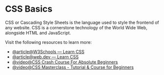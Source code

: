 # CSS Basics

CSS or Cascading Style Sheets is the language used to style the frontend of any website. CSS is a cornerstone technology of the World Wide Web, alongside HTML and JavaScript.

Visit the following resources to learn more:

- [@article@W3Schools — Learn CSS](https://www.w3schools.com/css/)
- [@article@web.dev — Learn CSS](https://web.dev/learn/css/)
- [@video@CSS Crash Course For Absolute Beginners](https://www.youtube.com/watch?v=yfoY53QXEnI)
- [@video@CSS Masterclass - Tutorial & Course for Beginners](https://www.youtube.com/watch?v=FqmB-Zj2-PA)

